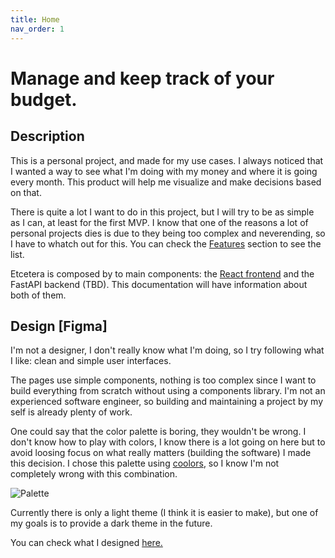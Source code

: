 ```yaml
---
title: Home
nav_order: 1
---
```


# Manage and keep track of your budget.

## Description

This is a personal project, and made for my use cases. I always noticed that I wanted a way to see what I'm doing with my money and where it is going every month. This product will help me visualize and make decisions based on that.

There is quite a lot I want to do in this project, but I will try to be as simple as I can, at least for the first MVP. I know that one of the reasons a lot of personal projects dies is due to they being too complex and neverending, so I have to whatch out for this.
You can check the [Features](features.md) section to see the list.

Etcetera is composed by to main components: the [React frontend](https://github.com/etchichury/etcetera-finances/) and the FastAPI backend (TBD). This documentation will have information about both of them.
## Design [Figma]

I'm not a designer, I don't really know what I'm doing, so I try following what I like: clean and simple user interfaces.

The pages use simple components, nothing is too complex since I want to build everything from scratch without using a components library. I'm not an experienced software engineer, so building and maintaining a project by my self is already plenty of work.

One could say that the color palette is boring, they wouldn't be wrong. I don't know how to play with colors, I know there is a lot going on here but to avoid loosing focus on what really matters (building the software) I made this decision. I chose this palette using [coolors](https://coolors.co/), so I know I'm not completely wrong with this combination.

![Palette](https://user-images.githubusercontent.com/29528521/147399128-ca7b43b2-c97b-4a42-8c61-9ebdd3d4befc.png)

Currently there is only a light theme (I think it is easier to make), but one of my goals is to provide a dark theme in the future.

You can check what I designed [here.](https://www.figma.com/file/MATtROumllpDhNhPBvJ7ym/?node-id=6%3A2)
